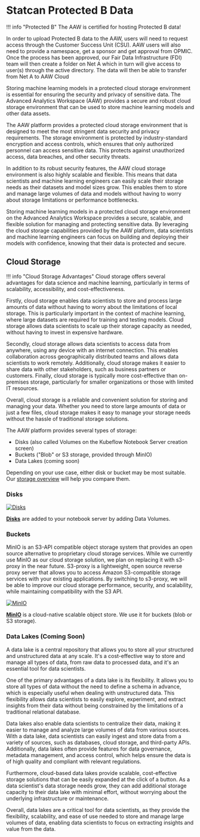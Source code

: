 # Statcan Protected B Data

<!-- prettier-ignore -->
!!! info "Protected B"
    The AAW is certified for hosting Protected B data!

In order to upload Protected B data to the AAW, users will need to request access through the Customer Success Unit (CSU). AAW users will also need to provide a namespace, get a sponsor and get approval from OPMIC. Once the process has been approved, our Fair Data Infrastructure (FDI) team will then create a folder on Net A which in turn will give access to user(s) through the active directory. The data will then be able to transfer from Net A to AAW Cloud

Storing machine learning models in a protected cloud storage environment is essential for ensuring the security and privacy of sensitive data. The Advanced Analytics Workspace (AAW) provides a secure and robust cloud storage environment that can be used to store machine learning models and other data assets.

The AAW platform provides a protected cloud storage environment that is designed to meet the most stringent data security and privacy requirements. The storage environment is protected by industry-standard encryption and access controls, which ensures that only authorized personnel can access sensitive data. This protects against unauthorized access, data breaches, and other security threats.

In addition to its robust security features, the AAW cloud storage environment is also highly scalable and flexible. This means that data scientists and machine learning engineers can easily scale their storage needs as their datasets and model sizes grow. This enables them to store and manage large volumes of data and models without having to worry about storage limitations or performance bottlenecks.

Storing machine learning models in a protected cloud storage environment on the Advanced Analytics Workspace provides a secure, scalable, and flexible solution for managing and protecting sensitive data. By leveraging the cloud storage capabilities provided by the AAW platform, data scientists and machine learning engineers can focus on building and deploying their models with confidence, knowing that their data is protected and secure.


## Cloud Storage

<!-- prettier-ignore -->
!!! info "Cloud Storage Advantages"
    Cloud storage offers several advantages for data science and machine learning, particularly in terms of scalability, accessibility, and cost-effectiveness.

Firstly, cloud storage enables data scientists to store and process large amounts of data without having to worry about the limitations of local storage. This is particularly important in the context of machine learning, where large datasets are required for training and testing models. Cloud storage allows data scientists to scale up their storage capacity as needed, without having to invest in expensive hardware.

Secondly, cloud storage allows data scientists to access data from anywhere, using any device with an internet connection. This enables collaboration across geographically distributed teams and allows data scientists to work remotely. Additionally, cloud storage makes it easier to share data with other stakeholders, such as business partners or customers. Finally, cloud storage is typically more cost-effective than on-premises storage, particularly for smaller organizations or those with limited IT resources.

Overall, cloud storage is a reliable and convenient solution for storing and managing your data. Whether you need to store large amounts of data or just a few files, cloud storage makes it easy to manage your storage needs without the hassle of traditional storage solutions.

The AAW platform provides several types of storage:

- Disks (also called Volumes on the Kubeflow Notebook Server creation screen)
- Buckets ("Blob" or S3 storage, provided through MinIO)
- Data Lakes (coming soon)

Depending on your use case, either disk or bucket may be most suitable. Our [storage overview](../5-Storage/Overview.md) will help you compare them.

### Disks

[![Disks](../images/Disks.PNG)](Storage.md/)

**[Disks](../5-Storage/Disks.md)** are added to your notebook server by adding Data Volumes.

### Buckets

MinIO is an S3-API compatible object storage system that provides an open source alternative to proprietary cloud storage services. While we currently use MinIO as our cloud storage solution, we plan on replacing it with s3-proxy in the near future. S3-proxy is a lightweight, open source reverse proxy server that allows you to access Amazon S3-compatible storage services with your existing applications. By switching to s3-proxy, we will be able to improve our cloud storage performance, security, and scalability, while maintaining compatibility with the S3 API.

[![MinIO](../images/Buckets.PNG)](AzureBlobStorage.md/)

**[MinIO](../5-Storage/AzureBlobStorage.md)** is a cloud-native scalable object store. We use it for buckets (blob or S3 storage).

### Data Lakes (Coming Soon)

A data lake is a central repository that allows you to store all your structured and unstructured data at any scale. It's a cost-effective way to store and manage all types of data, from raw data to processed data, and it's an essential tool for data scientists.

One of the primary advantages of a data lake is its flexibility. It allows you to store all types of data without the need to define a schema in advance, which is especially useful when dealing with unstructured data. This flexibility allows data scientists to easily explore, experiment, and extract insights from their data without being constrained by the limitations of a traditional relational database.

Data lakes also enable data scientists to centralize their data, making it easier to manage and analyze large volumes of data from various sources. With a data lake, data scientists can easily ingest and store data from a variety of sources, such as databases, cloud storage, and third-party APIs. Additionally, data lakes often provide features for data governance, metadata management, and access control, which helps ensure the data is of high quality and compliant with relevant regulations.

Furthermore, cloud-based data lakes provide scalable, cost-effective storage solutions that can be easily expanded at the click of a button. As a data scientist's data storage needs grow, they can add additional storage capacity to their data lake with minimal effort, without worrying about the underlying infrastructure or maintenance.

Overall, data lakes are a critical tool for data scientists, as they provide the flexibility, scalability, and ease of use needed to store and manage large volumes of data, enabling data scientists to focus on extracting insights and value from the data.

